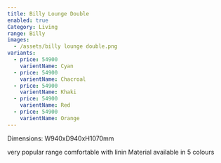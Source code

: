 ```yaml
---
title: Billy Lounge Double
enabled: true
Category: Living
range: Billy
images:
  - /assets/billy lounge double.png
variants:
  - price: 54900
    varientName: Cyan
  - price: 54900
    varientName: Chacroal
  - price: 54900
    varientName: Khaki
  - price: 54900
    varientName: Red
  - price: 54900
    varientName: Orange
---
```


Dimensions: W940xD940xH1070mm

very popular range comfortable with linin Material available in 5 colours